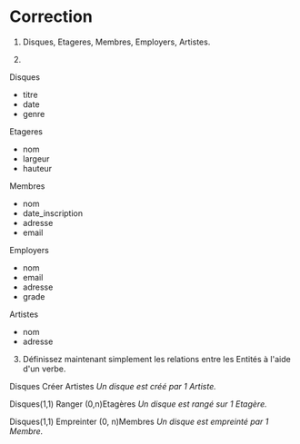 # Correction

1. Disques, Etageres, Membres, Employers, Artistes.

2.

Disques     
- titre
- date
- genre  

Etageres     
- nom
- largeur
- hauteur 

Membres     
- nom
- date_inscription
- adresse  
- email

Employers
- nom
- email
- adresse
- grade

Artistes
- nom
- adresse

3. Définissez maintenant simplement les relations entre les Entités à l'aide d'un verbe.

Disques  Créer  Artistes
*Un disque est créé par 1 Artiste.*

Disques(1,1) Ranger (0,n)Etagères
*Un disque est rangé sur 1 Etagère.*

Disques(1,1) Empreinter (0, n)Membres
*Un disque est empreinté par 1 Membre.*
